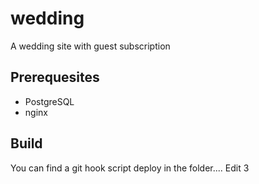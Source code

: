 # wedding
A wedding site with guest subscription

## Prerequesites
- PostgreSQL
- nginx

## Build
You can find a git hook script deploy in the folder....
Edit 3



